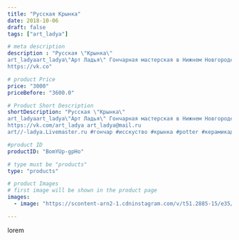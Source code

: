```yaml
---
title: "Русская Крынка"
date: 2018-10-06
draft: false
tags: ["art_ladya"]

# meta description
description : "Русская \"Крынка\" 
art_ladyaart_ladya\"Арт Ладья\" Гончарная мастерская в Нижнем Новгороде. Изготовление керамики и мастер//-классы по обучению. 
https://vk.co"

# product Price
price: "3000"
priceBefore: "3600.0"

# Product Short Description
shortDescription: "Русская \"Крынка\" 
art_ladyaart_ladya\"Арт Ладья\" Гончарная мастерская в Нижнем Новгороде. Изготовление керамики и мастер//-классы по обучению. 
https://vk.com/art_ladya art_ladya@mail.ru 
art//-ladya.Livemaster.ru #гончар #исскуство #крынка #potter #керамикадляинтерьера #керамикаручнаяработа #гончарнаямастерская #керамиканазаказ #handmade #посудаизглины #керамика #гончарнаяпосуда #эксклюзивнаякерамика #painter #dishes #decor #ceramicar #jug #claygoods #restaurant #earthenware #ceramic #design #молочник #ceramicart #decanter #carafe #clay #кувшин #авторскаякерамика"

#product ID
productID: "BomYUp-gpHo"

# type must be "products"
type: "products"

# product Images
# first image will be shown in the product page
images:
  - image: "https://scontent-arn2-1.cdninstagram.com/v/t51.2885-15/e35/42450858_724505131234598_8957120919597597967_n.jpg?se=7&tp=1&_nc_ht=scontent-arn2-1.cdninstagram.com&_nc_cat=102&_nc_ohc=y-a6L06JlacAX_Z3wtd&ccb=7-4&oh=11dcef222f88d47f598b58947c34ef8f&oe=608418C7&_nc_sid=86f79a&ig_cache_key=MTg4NDMwMDQ2NjY3OTA5MTY4OA%3D%3D.2-ccb7-4"

---
```

lorem
